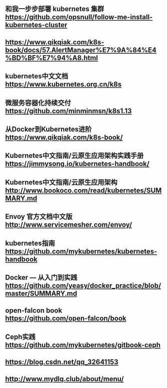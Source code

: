 和我一步步部署 kubernetes 集群  
https://github.com/opsnull/follow-me-install-kubernetes-cluster
---

https://www.qikqiak.com/k8s-book/docs/57.AlertManager%E7%9A%84%E4%BD%BF%E7%94%A8.html
---

kubernetes中文文档  
https://www.kubernetes.org.cn/k8s
---

微服务容器化持续交付  
https://github.com/minminmsn/k8s1.13
---

从Docker到Kubernetes进阶  
https://www.qikqiak.com/k8s-book/
---

Kubernetes中文指南/云原生应用架构实践手册  
https://jimmysong.io/kubernetes-handbook/
---

Kubernetes中文指南/云原生应用架构  
http://www.bookoco.com/read/kubernetes/SUMMARY.md
---

Envoy 官方文档中文版  
http://www.servicemesher.com/envoy/
---

kubernetes指南  
https://github.com/mykubernetes/kubernetes-handbook
---

Docker — 从入门到实践  
https://github.com/yeasy/docker_practice/blob/master/SUMMARY.md
---

open-falcon book  
https://github.com/open-falcon/book
---

Ceph实践  
https://github.com/mykubernetes/gitbook-ceph
---


https://blog.csdn.net/qq_32641153
---
http://www.mydlq.club/about/menu/
---
